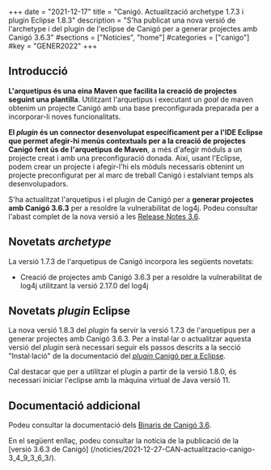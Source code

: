 +++
date = "2021-12-17"
title = "Canigó. Actualització archetype 1.7.3 i plugin Eclipse 1.8.3"
description = "S'ha publicat una nova versió de l'archetype i del plugin de l'eclipse de Canigó per a generar projectes amb Canigó 3.6.3"
#sections = ["Notícies", "home"]
#categories = ["canigo"]
#key = "GENER2022"
+++

## Introducció

**L'arquetipus és una eina Maven que facilita la creació de projectes seguint una plantilla**. Utilitzant l'arquetipus i
executant un _goal_ de maven obtenim un projecte Canigó amb una base preconfigurada preparada per a incorporar-li noves
funcionalitats.

**El _plugin_ és un connector desenvolupat específicament per a l'IDE Eclipse que permet afegir-hi menús contextuals
per a la creació de projectes Canigó fent ús de l'arquetipus de Maven**, a més d'afegir mòduls a un projecte creat i
amb una preconfiguració donada. Així, usant l'Eclipse, podem crear un projecte i afegir-l'hi els mòduls necessaris
obtenint un projecte preconfigurat per al marc de treball Canigó i estalviant temps als desenvolupadors.

S'ha actualitzat l'arquetipus i el plugin de Canigó per a **generar projectes amb Canigó 3.6.3** per a resoldre la vulnerabilitat de log4j.
Podeu consultar l'abast complet de la nova versió a les [Release Notes 3.6](/canigo-download-related/release-notes-canigo-36).

## Novetats _archetype_

La versió 1.7.3 de l'arquetipus de Canigó incorpora les següents novetats:

- Creació de projectes amb Canigó 3.6.3 per a resoldre la vulnerabilitat de log4j utilitzant la versió 2.17.0 del log4j

## Novetats _plugin_ Eclipse

La nova versió 1.8.3 del _plugin_ fa servir la versió 1.7.3 de l'arquetipus per a generar projectes amb Canigó 3.6.3.
Per a instal·lar o actualitzar aquesta versió del _plugin_ serà necessari seguir els passos descrits a la secció
"Instal·lació" de la documentació del [_plugin_ Canigó per a Eclipse](/canigo-download-related/plugin-canigo/).

Cal destacar que per a utilitzar el plugin a partir de la versió 1.8.0, és necessari iniciar l'eclipse amb la màquina virtual de Java versió 11.

## Documentació addicional

Podeu consultar la documentació dels [Binaris de Canigó 3.6](/canigo/download/canigo-36/).

En el següent enllaç, podeu consultar la notícia de la publicació de la [versió 3.6.3 de Canigó]
(/noticies/2021-12-27-CAN-actualitzacio-canigo-3_4_9_3_6_3/).
